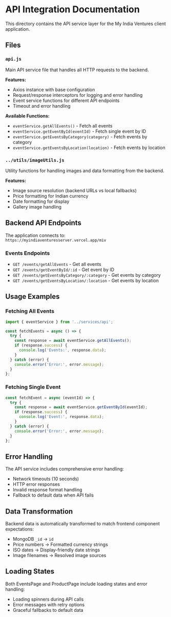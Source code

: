 # API Integration Documentation

This directory contains the API service layer for the My India Ventures client application.

## Files

### `api.js`
Main API service file that handles all HTTP requests to the backend.

**Features:**
- Axios instance with base configuration
- Request/response interceptors for logging and error handling
- Event service functions for different API endpoints
- Timeout and error handling

**Available Functions:**
- `eventService.getAllEvents()` - Fetch all events
- `eventService.getEventById(eventId)` - Fetch single event by ID
- `eventService.getEventsByCategory(category)` - Fetch events by category
- `eventService.getEventsByLocation(location)` - Fetch events by location

### `../utils/imageUtils.js`
Utility functions for handling images and data formatting from the backend.

**Features:**
- Image source resolution (backend URLs vs local fallbacks)
- Price formatting for Indian currency
- Date formatting for display
- Gallery image handling

## Backend API Endpoints

The application connects to: `https://myindiaventuresserver.vercel.app/miv`

### Events Endpoints
- `GET /events/getAllEvents` - Get all events
- `GET /events/getEventById/:id` - Get event by ID
- `GET /events/getEventsByCategory/:category` - Get events by category
- `GET /events/getEventsByLocation/:location` - Get events by location

## Usage Examples

### Fetching All Events
```javascript
import { eventService } from '../services/api';

const fetchEvents = async () => {
  try {
    const response = await eventService.getAllEvents();
    if (response.success) {
      console.log('Events:', response.data);
    }
  } catch (error) {
    console.error('Error:', error.message);
  }
};
```

### Fetching Single Event
```javascript
const fetchEvent = async (eventId) => {
  try {
    const response = await eventService.getEventById(eventId);
    if (response.success) {
      console.log('Event:', response.data);
    }
  } catch (error) {
    console.error('Error:', error.message);
  }
};
```

## Error Handling

The API service includes comprehensive error handling:
- Network timeouts (10 seconds)
- HTTP error responses
- Invalid response format handling
- Fallback to default data when API fails

## Data Transformation

Backend data is automatically transformed to match frontend component expectations:
- MongoDB `_id` → `id`
- Price numbers → Formatted currency strings
- ISO dates → Display-friendly date strings
- Image filenames → Resolved image sources

## Loading States

Both EventsPage and ProductPage include loading states and error handling:
- Loading spinners during API calls
- Error messages with retry options
- Graceful fallbacks to default data